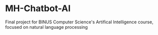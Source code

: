# MH-Chatbot-AI

Final project for BINUS Computer Science's Artifical Intelligence course, focused on natural language processing
